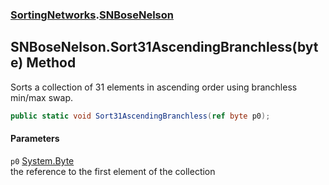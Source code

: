 ### [SortingNetworks](./SortingNetworks.md 'SortingNetworks').[SNBoseNelson](./SortingNetworks-SNBoseNelson.md 'SortingNetworks.SNBoseNelson')
## SNBoseNelson.Sort31AscendingBranchless(byte) Method
Sorts a collection of 31 elements in ascending order using branchless min/max swap.  
```csharp
public static void Sort31AscendingBranchless(ref byte p0);
```
#### Parameters
<a name='SortingNetworks-SNBoseNelson-Sort31AscendingBranchless(byte)-p0'></a>
`p0` [System.Byte](https://docs.microsoft.com/en-us/dotnet/api/System.Byte 'System.Byte')  
the reference to the first element of the collection  
  
